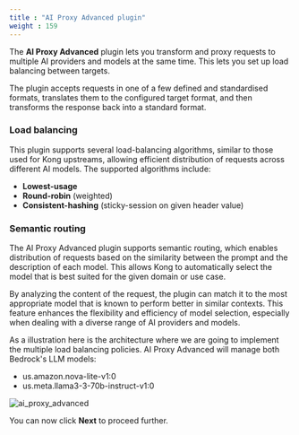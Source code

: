 ```yaml
---
title : "AI Proxy Advanced plugin"
weight : 159
---
```


The **AI Proxy Advanced** plugin lets you transform and proxy requests to multiple AI providers and models at the same time. This lets you set up load balancing between targets.

The plugin accepts requests in one of a few defined and standardised formats, translates them to the configured target format, and then transforms the response back into a standard format.


### Load balancing
This plugin supports several load-balancing algorithms, similar to those used for Kong upstreams, allowing efficient distribution of requests across different AI models. The supported algorithms include:

* **Lowest-usage**
* **Round-robin** (weighted)
* **Consistent-hashing** (sticky-session on given header value)



### Semantic routing

The AI Proxy Advanced plugin supports semantic routing, which enables distribution of requests based on the similarity between the prompt and the description of each model. This allows Kong to automatically select the model that is best suited for the given domain or use case.

By analyzing the content of the request, the plugin can match it to the most appropriate model that is known to perform better in similar contexts. This feature enhances the flexibility and efficiency of model selection, especially when dealing with a diverse range of AI providers and models.

As a illustration here is the architecture where we are going to implement the multiple load balancing policies. AI Proxy Advanced will manage both Bedrock's LLM models:
* us.amazon.nova-lite-v1:0
* us.meta.llama3-3-70b-instruct-v1:0

![ai_proxy_advanced](/static/images/ai_proxy_advanced.png)


You can now click **Next** to proceed further.